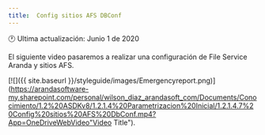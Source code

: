 ```yaml
---
title:  Config sitios AFS DBConf
---
```


🕐 Ultima actualización: Junio 1 de 2020


El siguiente video pasaremos a  realizar una configuración de File Service Aranda y sitios AFS.

[![]({{ site.baseurl }}/styleguide/images/Emergencyreport.png)](https://arandasoftware-my.sharepoint.com/personal/wilson_diaz_arandasoft_com/Documents/Conocimiento/1.2%20ASDKv8/1.2.1.4%20Parametrizacion%20Inicial/1.2.1.4.7%20Config%20sitios%20AFS%20DbConf.mp4?App=OneDriveWebVideo"Video Title").



